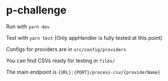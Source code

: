 # p-challenge
Run with `yarn dev`

Test with `yarn test` (Only appHandler is fully tested at this point)

Configs for providers are in `src/config/providers`

You can find CSVs ready for testing in `files/`

The main endpoint is `{URL}:{PORT}/process-csv/{providerName}`
